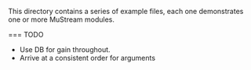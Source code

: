 This directory contains a series of example files, each one demonstrates one or
more MuStream modules.

=== TODO

* Use DB for gain throughout.
* Arrive at a consistent order for arguments

